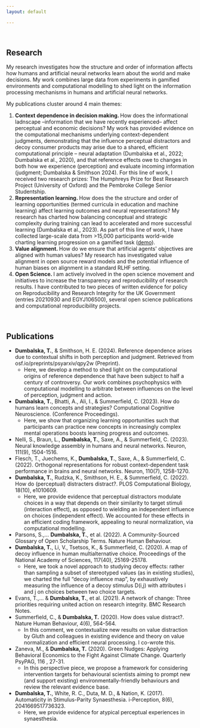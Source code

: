 ```yaml
---
layout: default

---
```


<br>

## Research 

My research investigates how the structure and order of information affects how humans and artificial neural networks learn about the world and make decisions. My work combines large data from experiments in gamified environments and computational modelling to shed light on the information processing mechanisms in humans and artificial neural networks. 

My publications cluster around 4 main themes:
 1. <b> Context dependence in decision making. </b> How does the informational ladnscape –information that we have recently experienced– affect perceptual and economic decisions? My work has provided evidence on the computational mechanisms underlying context-dependent judgments, demonstrating that the influence perceptual distractors and decoy consumer products may arise due to a shared, efficient computational principle – neural adaptation (Dumbalska et al., 2022; Dumbalska et al., 2020), and that reference effects owe to changes in both how we experience (perception) and evaluate incoming information (judgment; Dumbalska & Smithson 2024). For this line of work, I received two research prizes: The Humphreys Prize for Best Research Project (University of Oxford) and the Pembroke College Senior Studentship.
 2. <b> Representation learning. </b> How does the the structure and order of learning opportunities (termed curricula in education and machine learning) affect learning outcomes and neural representations? My research has charted how balancing conceptual and strategic complexity during training can lead to accelerated and more successful learning (Dumbalska et al., 2023). As part of this line of work, I have collected large-scale data from >15,000 participants world-wide charting learning progression on a gamified task (<a href="https://atomsrivet.github.io/roomworld/index_game.html">demo</a>).
 3. <b> Value alignment. </b> How do we ensure that artificial agents' objectives are aligned with human values? My research has investigated value alignment in open source reward models and the potential influence of human biases on alignment in a standard RLHF setting.
 4. <b> Open Science. </b> I am actively involved in the open science movement and initiatives to increase the transparency and reproducibility of research results. I have contributed to two pieces of written evidence for policy on Reproducibility and Research Integrity for the UK Government (entries 20210930 and EGYJ106500), several open science publications and computational reproducibility projects.

<br>

## Publications

- <b>Dumbalska, T.</b>, & Smithson, H. E. (2024). Reference dependence arises due to contextual shifts in both perception and judgment. Retrieved from osf.io/preprints/psyarxiv/qpy2w (Preprint).
  - Here, we develop a method to shed light on the computational origins of reference dependence that have been subject to half a century of controversy. Our work combines psychophysics with computational modelling to arbitrate between influences on the level of perception, judgment and action.
- <b>Dumbalska, T.</b>, Bhatti, A., Ali, I., & Summerfield, C. (2023). How do humans learn concepts and strategies? Computational Cognitive Neuroscience. (Conference Proceedings).
  - Here, we show that organizing learning opportunities such that participants can practice new concepts in increasingly complex mental operations boosts learning progress and outcomes.
- Nelli, S., Braun, L., <b>Dumbalska, T.</b>, Saxe, A., & Summerfield, C. (2023). Neural knowledge assembly in humans and neural networks. Neuron, 111(9), 1504-1516.
- Flesch, T., Juechems, K., <b>Dumbalska, T.</b>, Saxe, A., & Summerfield, C. (2022). Orthogonal representations for robust context-dependent task performance in brains and neural networks. Neuron, 110(7), 1258-1270.
- <b>Dumbalska, T.</b>, Rudzka, K., Smithson, H. E., & Summerfield, C. (2022). How do (perceptual) distracters distract?. PLOS Computational Biology, 18(10), e1010609.
  - Here, we provide evidence that perceptual distractors modulate choices in a way that depends on their similarity to target stimuli (interaction effect), as opposed to wielding an independent influence on choices (independent effect). We accounted for these effects in an efficient coding framework, appealing to neural normalization, via computational modelling.
- Parsons, S.,... <b>Dumbalska, T.</b>, et al. (2022). A Community-Sourced Glossary of Open Scholarship Terms. Nature Human Behaviour.
- <b>Dumbalska, T.</b>, Li, V., Tsetsos, K., & Summerfield, C. (2020). A map of decoy influence in human multialternative choice. Proceedings of the National Academy of Sciences, 117(40), 25169-25178.
  - Here, we took a novel approach to studying decoy effects: rather than sampling a subset of stereotyped values (as in existing studies), we charted the full “decoy influence map”, by exhaustively measuring the influence of a decoy stimulus D(i,j) with attributes i and j on choices between two choice targets.
- Evans, T.,… & <b>Dumbalska, T.</b>, et al. (2021). A network of change: Three priorities requiring united action on research integrity. BMC Research Notes.
- Summerfield, C., & <b>Dumbalska, T.</b> (2020). How does value distract?. Nature Human Behaviour, 4(6), 564-564.
  - In this comment, we contextualize new results on value distraction by Gluth and colleagues in existing evidence and theory on value normalization and efficient neural processing. I co-wrote this.
- Zaneva, M., & <b>Dumbalska, T.</b> (2020). Green Nudges: Applying Behavioral Economics to the Fight Against Climate Change. Quarterly PsyPAG, 116 , 27-31.
  - In this perspective piece, we propose a framework for considering intervention targets for behavioural scientists aiming to prompt new (and support existing) environmentally-friendly behaviours and review the relevant evidence base. 
- <b>Dumbalska, T.</b>, White, R. C., Duta, M. D., & Nation, K. (2017). Automaticity in Stimulus-Parity Synaesthesia. i-Perception, 8(6), 2041669517736323.
  - Here, we provide evidence for atypical perceptual experiences in synaesthesia.


